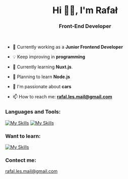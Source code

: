 
<h1 align="center">Hi 👋🏻, I'm Rafał</h1>
<h3 align="center">Front-End Developer</h3>
&nbsp;

- 🔭 Currently working as a **Junior Frontend Developer**

- 💡 Keep improving in **programming**

- 👯 Currently learning **Nuxt.js**.

- 🌱 Planning to learn **Node.js**

- 🚗 I'm passionate about **cars**

- 📫 How to reach me: **rafal.les.mail@gmail.com**

### Languages and Tools:

[![My Skills](https://skillicons.dev/icons?i=html,css,js,ts,vue,react,redux,styledcomponents,graphql,vite,webpack,gulp)](https://skillicons.dev)
[![My Skills](https://skillicons.dev/icons?i=vitest,jest,firebase,sass,tailwind,bootstrap,npm,git,github,vscode,figma)](https://skillicons.dev)

### Want to learn:

[![My Skills](https://skillicons.dev/icons?i=nuxtjs,pinia,cypress,nodejs)](https://skillicons.dev)

### Contect me:

rafal.les.mail@gmail.com